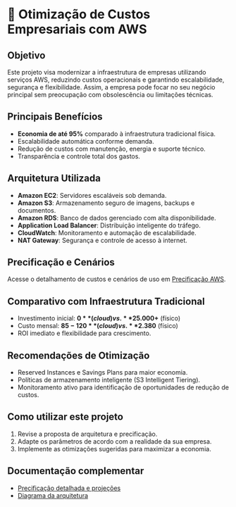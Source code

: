 # 💼 Otimização de Custos Empresariais com AWS

## Objetivo
Este projeto visa modernizar a infraestrutura de empresas utilizando serviços AWS, reduzindo custos operacionais e garantindo escalabilidade, segurança e flexibilidade. Assim, a empresa pode focar no seu negócio principal sem preocupação com obsolescência ou limitações técnicas.

## Principais Benefícios
- **Economia de até 95%** comparado à infraestrutura tradicional física.
- Escalabilidade automática conforme demanda.
- Redução de custos com manutenção, energia e suporte técnico.
- Transparência e controle total dos gastos.

## Arquitetura Utilizada
- **Amazon EC2**: Servidores escaláveis sob demanda.
- **Amazon S3**: Armazenamento seguro de imagens, backups e documentos.
- **Amazon RDS**: Banco de dados gerenciado com alta disponibilidade.
- **Application Load Balancer**: Distribuição inteligente do tráfego.
- **CloudWatch**: Monitoramento e automação de escalabilidade.
- **NAT Gateway**: Segurança e controle de acesso à internet.

## Precificação e Cenários
Acesse o detalhamento de custos e cenários de uso em [Precificação AWS](proposta%20abstergo/precificacao-aws.md).

## Comparativo com Infraestrutura Tradicional
- Investimento inicial: **$0** (cloud) vs. **$25.000+** (físico)
- Custo mensal: **$85-120** (cloud) vs. **$2.380** (físico)
- ROI imediato e flexibilidade para crescimento.

## Recomendações de Otimização
- Reserved Instances e Savings Plans para maior economia.
- Políticas de armazenamento inteligente (S3 Intelligent Tiering).
- Monitoramento ativo para identificação de oportunidades de redução de custos.

## Como utilizar este projeto
1. Revise a proposta de arquitetura e precificação.
2. Adapte os parâmetros de acordo com a realidade da sua empresa.
3. Implemente as otimizações sugeridas para maximizar a economia.

## Documentação complementar
- [Precificação detalhada e projeções](proposta%20abstergo/precificacao-aws.md)
- [Diagrama da arquitetura](proposta%20abstergo/Abstergo.png)
